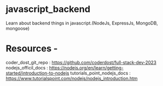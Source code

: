 # javascript_backend
Learn about backend things in javascript.(NodeJs, ExpressJs, MongoDB, mongoose)


# Resources -
coder_dost_git_repo : https://github.com/coderdost/full-stack-dev-2023
nodejs_officil_docs : https://nodejs.org/en/learn/getting-started/introduction-to-nodejs
tutorials_point_nodejs_docs : https://www.tutorialspoint.com/nodejs/nodejs_introduction.htm